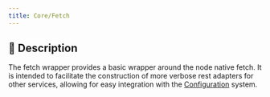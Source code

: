 ```yaml
---
title: Core/Fetch
---
```

## 📝 Description

The fetch wrapper provides a basic wrapper around the node native fetch. It is intended to facilitate the construction of more verbose rest adapters for other services, allowing for easy integration with the [Configuration](/core/configuration) system.
